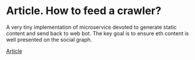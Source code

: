 # Article. How to feed a crawler?

A very tiny implementation of microservice devoted to generate static content and send back to web bot. The key goal is to ensure eth content is well presented on the social graph.

[Article](https://medium.com/@offgame/how-to-feed-a-crawler-2203cfc85004)
